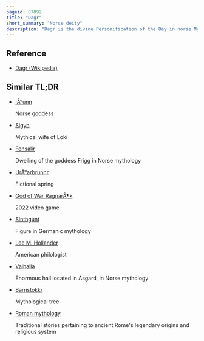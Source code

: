 ```yaml
---
pageid: 87892
title: "Dagr"
short_summary: "Norse deity"
description: "Dagr is the divine Personification of the Day in norse Mythology. He appears in the poetic Edda compiled from earlier traditional Sources in the 13th Century and in the prose Edda written by snorri Sturluson in the 13Th. In both Sources, Dagr is stated to be the Son of the God Dellingr and is associated with the bright-maned Horse Skinfaxi, who 'draw Day to mankind'. Depending on Manuscript Variation, the Prose Edda adds that Dagr is either Dellingr's Son by Nótt, the personified Night, or Jörð, the personified Earth. Otherwise, Dagr appears as a common Noun simply meaning 'Day' throughout Old Norse works. Connections have been proposed between Dagr and other similarly named figures in Germanic mythology."
---
```


## Reference

- [Dagr (Wikipedia)](https://en.wikipedia.org/?curid=87892)

## Similar TL;DR

- [IÃ°unn](/tldr/en/iunn)

  Norse goddess

- [Sigyn](/tldr/en/sigyn)

  Mythical wife of Loki

- [Fensalir](/tldr/en/fensalir)

  Dwelling of the goddess Frigg in Norse mythology

- [UrÃ°arbrunnr](/tldr/en/urarbrunnr)

  Fictional spring

- [God of War RagnarÃ¶k](/tldr/en/god-of-war-ragnarok)

  2022 video game

- [Sinthgunt](/tldr/en/sinthgunt)

  Figure in Germanic mythology

- [Lee M. Hollander](/tldr/en/lee-m-hollander)

  American philologist

- [Valhalla](/tldr/en/valhalla)

  Enormous hall located in Asgard, in Norse mythology

- [Barnstokkr](/tldr/en/barnstokkr)

  Mythological tree

- [Roman mythology](/tldr/en/roman-mythology)

  Traditional stories pertaining to ancient Rome's legendary origins and religious system
